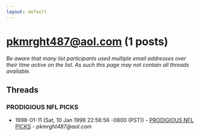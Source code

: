 ```yaml
---
layout: default
---
```


# pkmrght487@aol.com (1 posts)

_Be aware that many list participants used multiple email addresses over their time active on the list. As such this page may not contain all threads available._

## Threads

### PRODIGIOUS NFL PICKS
+ 1998-01-11 (Sat, 10 Jan 1998 22:56:56 -0800 (PST)) - [PRODIGIOUS NFL PICKS](/archive/1998/01/ce876b85702e9b2b35404ab64a6b841f59af245e60ad61eb47de975aa9666032) - _pkmrght487@aol.com_

